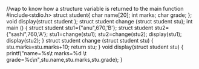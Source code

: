 //wap to know how a structure variable is returned to  the main function
#include<stdio.h>
struct student{
	char name[20];
	int marks;
	char grade;
};
void display(struct student );
struct student change (struct student stu);
int main ()
{
struct student stu1={"anu",670,'B'};
struct student stu2={"sashi",760,'A'};
stu1=change(stu1);
stu2=change(stu2);
display(stu1);
display(stu2);
}
struct student change (struct student stu)
{
stu.marks=stu.marks+10;
return stu;
}
void display(struct student stu)
{
	printf("name=%s\t marks=%d \t grade=%c\n",stu.name,stu.marks,stu.grade);
}


